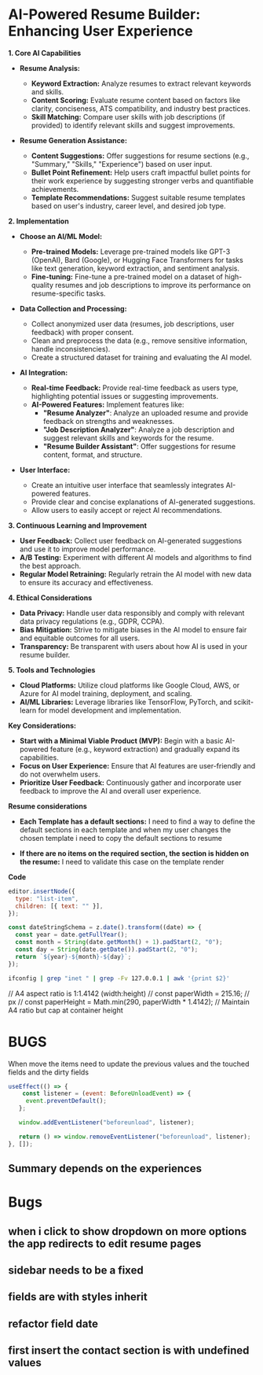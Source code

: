 # AI-Powered Resume Builder: Enhancing User Experience

**1. Core AI Capabilities**

- **Resume Analysis:**

  - **Keyword Extraction:** Analyze resumes to extract relevant keywords and skills.
  - **Content Scoring:** Evaluate resume content based on factors like clarity, conciseness, ATS compatibility, and industry best practices.
  - **Skill Matching:** Compare user skills with job descriptions (if provided) to identify relevant skills and suggest improvements.

- **Resume Generation Assistance:**
  - **Content Suggestions:** Offer suggestions for resume sections (e.g., "Summary," "Skills," "Experience") based on user input.
  - **Bullet Point Refinement:** Help users craft impactful bullet points for their work experience by suggesting stronger verbs and quantifiable achievements.
  - **Template Recommendations:** Suggest suitable resume templates based on user's industry, career level, and desired job type.

**2. Implementation**

- **Choose an AI/ML Model:**

  - **Pre-trained Models:** Leverage pre-trained models like GPT-3 (OpenAI), Bard (Google), or Hugging Face Transformers for tasks like text generation, keyword extraction, and sentiment analysis.
  - **Fine-tuning:** Fine-tune a pre-trained model on a dataset of high-quality resumes and job descriptions to improve its performance on resume-specific tasks.

- **Data Collection and Processing:**

  - Collect anonymized user data (resumes, job descriptions, user feedback) with proper consent.
  - Clean and preprocess the data (e.g., remove sensitive information, handle inconsistencies).
  - Create a structured dataset for training and evaluating the AI model.

- **AI Integration:**

  - **Real-time Feedback:** Provide real-time feedback as users type, highlighting potential issues or suggesting improvements.
  - **AI-Powered Features:** Implement features like:
    - **"Resume Analyzer"**: Analyze an uploaded resume and provide feedback on strengths and weaknesses.
    - **"Job Description Analyzer"**: Analyze a job description and suggest relevant skills and keywords for the resume.
    - **"Resume Builder Assistant"**: Offer suggestions for resume content, format, and structure.

- **User Interface:**
  - Create an intuitive user interface that seamlessly integrates AI-powered features.
  - Provide clear and concise explanations of AI-generated suggestions.
  - Allow users to easily accept or reject AI recommendations.

**3. Continuous Learning and Improvement**

- **User Feedback:** Collect user feedback on AI-generated suggestions and use it to improve model performance.
- **A/B Testing:** Experiment with different AI models and algorithms to find the best approach.
- **Regular Model Retraining:** Regularly retrain the AI model with new data to ensure its accuracy and effectiveness.

**4. Ethical Considerations**

- **Data Privacy:** Handle user data responsibly and comply with relevant data privacy regulations (e.g., GDPR, CCPA).
- **Bias Mitigation:** Strive to mitigate biases in the AI model to ensure fair and equitable outcomes for all users.
- **Transparency:** Be transparent with users about how AI is used in your resume builder.

**5. Tools and Technologies**

- **Cloud Platforms:** Utilize cloud platforms like Google Cloud, AWS, or Azure for AI model training, deployment, and scaling.
- **AI/ML Libraries:** Leverage libraries like TensorFlow, PyTorch, and scikit-learn for model development and implementation.

**Key Considerations:**

- **Start with a Minimal Viable Product (MVP):** Begin with a basic AI-powered feature (e.g., keyword extraction) and gradually expand its capabilities.
- **Focus on User Experience:** Ensure that AI features are user-friendly and do not overwhelm users.
- **Prioritize User Feedback:** Continuously gather and incorporate user feedback to improve the AI and overall user experience.

**Resume considerations**

- **Each Template has a default sections:** I need to find a way to define the default sections in each template and when my user changes the chosen template i need to copy the default sections to resume

- **If there are no items on the required section, the section is hidden on the resume:** I need to validate this case on the template render

**Code**

```javascript
editor.insertNode({
  type: "list-item",
  children: [{ text: "" }],
});

const dateStringSchema = z.date().transform((date) => {
  const year = date.getFullYear();
  const month = String(date.getMonth() + 1).padStart(2, "0");
  const day = String(date.getDate()).padStart(2, "0");
  return `${year}-${month}-${day}`;
});
```

```bash
ifconfig | grep "inet " | grep -Fv 127.0.0.1 | awk '{print $2}'
```

// A4 aspect ratio is 1:1.4142 (width:height)
// const paperWidth = 215.16; // px
// const paperHeight = Math.min(290, paperWidth \* 1.4142); // Maintain A4 ratio but cap at container height

# BUGS

When move the items need to update the previous values and the touched fields and the dirty fields

```js
useEffect(() => {
    const listener = (event: BeforeUnloadEvent) => {
     event.preventDefault();
   };

   window.addEventListener("beforeunload", listener);

   return () => window.removeEventListener("beforeunload", listener);
}, []);
```

## Summary depends on the experiences

# Bugs

## when i click to show dropdown on more options the app redirects to edit resume pages

## sidebar needs to be a fixed

## fields are with styles inherit

## refactor field date

## first insert the contact section is with undefined values
